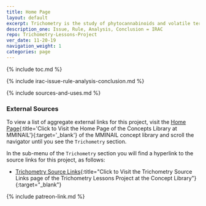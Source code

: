 ```yaml
---
title: Home Page
layout: default
excerpt: Trichometry is the study of phytocannabinoids and volatile terpenes. Specifically, the metabolic pathways whereby a trichome is filled ...
description_one: Issue, Rule, Analysis, Conclusion = IRAC
repo: Trichometry-Lessons-Project
ver_date: 11-20-19
navigation_weight: 1
categories: page
---
```


{% include toc.md %}

{% include irac-issue-rule-analysis-conclusion.md %}

{% include sources-and-uses.md %}

### External Sources

To view a list of aggregate external links for this project, visit the [Home Page](https://mminail.github.io/){:title='Click to Visit the Home Page of the Concepts Library at MMINAIL'}{:target='_blank'} of the MMINAIL concept library and scroll the navigator until you see the `Trichometry` section.

In the sub-menu of the `Trichometry` section you will find a hyperlink to the source links for this project, as follows:

- [Trichometry Source Links](https://mminail.github.io/Trichometry/Trichometry-Source-Links.htm){:title="Click to Visit the Trichometry Source Links page of the Trichometry Lessons Project at the Concept Library"}{:target="_blank"}

{% include patreon-link.md %}
